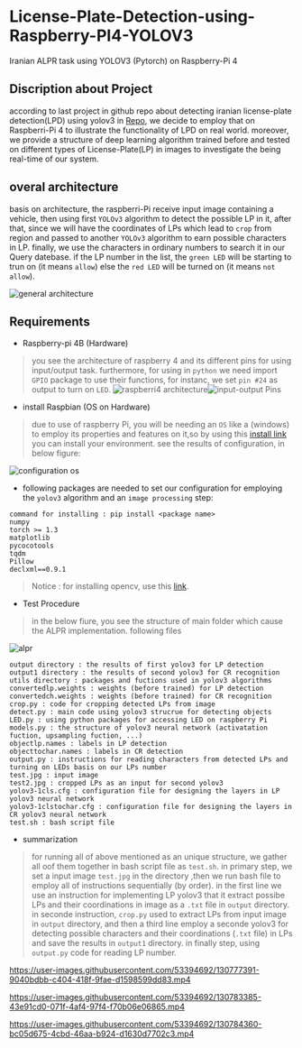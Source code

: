 # License-Plate-Detection-using-Raspberry-PI4-YOLOV3
Iranian ALPR  task using YOLOV3 (Pytorch)  on Raspberry-Pi 4

## Discription about Project
according to last project in github repo about detecting iranian license-plate detection(LPD) using yolov3 in [Repo](https://github.com/behnoudshafizadeh/iranian-LPR-using-deep-learning-algorithm), we decide to employ that on Raspberri-Pi 4 to illustrate the functionality of LPD on real world. moreover, we provide a structure of deep learning algorithm trained before and tested on different types of License-Plate(LP) in images to investigate the being real-time of our system.

## overal architecture
basis on architecture, the raspberri-Pi receive input image containing a vehicle, then using first `YOLOv3` algorithm to detect the possible LP in it, after that, since we will have the coordinates of LPs which lead to `crop` from region and passed to another `YOLOv3` algorithm to earn possible characters in LP. finally, we use the characters in ordinary numbers to search it in our Query datebase. if the LP number in the list, the `green LED` will be starting to trun on (it means `allow`) else the `red LED` will be turned on (it means `not allow`).

![general architecture](https://user-images.githubusercontent.com/53394692/130901195-fceeb371-e9eb-4465-803e-f9977b033856.PNG)


## Requirements
* Raspberry-pi 4B (Hardware)
> you see the architecture of raspberry 4 and its different pins for using input/output task. furthermore, for using in `python` we need import `GPIO` package to use their functions, for instanc, we set `pin #24` as output to turn on `LED`.
![raspberri4 architecture](https://user-images.githubusercontent.com/53394692/130900285-9e1925cc-c59f-43b4-8a1e-59e62b86699a.png)![input-output Pins](https://user-images.githubusercontent.com/53394692/130900643-614a7421-af38-41e7-8eaa-449ba06d0e29.png)

* install Raspbian (OS on Hardware)
> due to use of raspberry Pi, you will be needing an `OS` like a (windows) to employ its properties and features on it,so by using this [install link](https://www.raspberrypi.org/documentation/computers/getting-started.html) you can install your environment. see the results of configuration, in below figure: 

![configuration os](https://user-images.githubusercontent.com/53394692/130903437-17b54c17-64c1-429a-b2b5-1b2cd4921657.png)

* following packages are needed to set our configuration for employing the `yolov3` algorithm and an `image processing` step:
```
command for installing : pip install <package name>
numpy
torch >= 1.3
matplotlib
pycocotools
tqdm
Pillow
declxml==0.9.1

```
> Notice : for installing opencv, use this [link](https://www.pyimagesearch.com/2019/09/16/install-opencv-4-on-raspberry-pi-4-and-raspbian-buster/).

* Test Procedure
> in the below fiure, you see the structure of main folder which cause the ALPR implementation. following files 

![alpr](https://user-images.githubusercontent.com/53394692/130906995-feab27cd-5182-4cdd-b79d-3a9b31077d7a.png)

```
output directory : the results of first yolov3 for LP detection
output1 directory : the results of second yolov3 for CR recognition
utils directory : packages and fuctions used in yolov3 algorithms
convertedlp.weights : weights (before trained) for LP detection
convertedch.weights : weights (before trained) for CR recognition
crop.py : code for cropping detected LPs from image
detect.py : main code using yolov3 strucrue for detecting objects
LED.py : using python packages for accessing LED on raspberry Pi
models.py : the structure of yolov3 neural network (activatation fuction, upsampling fuction, ...)
objectlp.names : labels in LP detection
objecttochar.names : labels in CR detection
output.py : instructions for reading characters from detected LPs and turning on LEDs basis on our LPs number
test.jpg : input image
test2.jpg : cropped LPs as an input for second yolov3
yolov3-1cls.cfg : configuration file for designing the layers in LP yolov3 neural network 
yolov3-1clstochar.cfg : configuration file for designing the layers in CR yolov3 neural network
test.sh : bash script file

```
* summarization
> for running all of above mentioned as an unique structure, we gather all oof them together in bash script file as `test.sh`. in primary step, we set a input image `test.jpg` in the directory ,then we run bash file to employ all of instructions sequentially (by order). in the first line we use an instruction for implementing LP yolov3 that it extract possibe LPs and their coordinations in image as a `.txt` file in `output` directory. in seconde instruction, `crop.py` used to extract LPs from input image in `output` directory, and then a third line employ a seconde yolov3 for detecting possible characters and their coordinations (`.txt` file) in LPs and save the results in `output1` directory. in finally step, using `output.py` code for reading LP number. 



https://user-images.githubusercontent.com/53394692/130777391-9040bdbb-c404-418f-9fae-d1598599dd83.mp4

https://user-images.githubusercontent.com/53394692/130783385-43e91cd0-071f-4af4-97f4-f70b06e06865.mp4

https://user-images.githubusercontent.com/53394692/130784360-bc05d675-4cbd-46aa-b924-d1630d7702c3.mp4






























